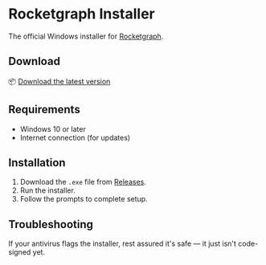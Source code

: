 # Rocketgraph Installer

The official Windows installer for [Rocketgraph](https://rocketgraph.com).

## Download

📦 [Download the latest version](https://github.com/your-org/rocketgraph-setup/releases/latest)

## Requirements
- Windows 10 or later
- Internet connection (for updates)

## Installation

1. Download the `.exe` file from [Releases](https://github.com/your-org/rocketgraph-setup/releases).
2. Run the installer.
3. Follow the prompts to complete setup.

## Troubleshooting
If your antivirus flags the installer, rest assured it's safe — it just isn't code-signed yet.
